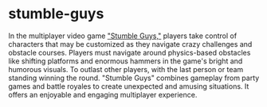 # stumble-guys
In the multiplayer video game <a href="https://getstumbleguys.com/">"Stumble Guys,"</a> players take control of characters that may be customized as they navigate crazy challenges and obstacle courses. Players must navigate around physics-based obstacles like shifting platforms and enormous hammers in the game's bright and humorous visuals. To outlast other players, with the last person or team standing winning the round. "Stumble Guys" combines gameplay from party games and battle royales to create unexpected and amusing situations. It offers an enjoyable and engaging multiplayer experience.

